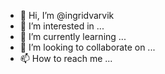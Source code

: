 - 👋 Hi, I’m @ingridvarvik
- 👀 I’m interested in ...
- 🌱 I’m currently learning ...
- 💞️ I’m looking to collaborate on ...
- 📫 How to reach me ...

<!---
ingridvarvik/ingridvarvik is a ✨ special ✨ repository because its `README.md` (this file) appears on your GitHub profile.
You can click the Preview link to take a look at your changes.
--->

